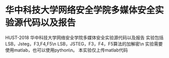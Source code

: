 # 华中科技大学网络安全学院多媒体安全实验源代码以及报告
HUST-2018 华中科技大学网络安全学院多媒体安全实验源代码以及报告
实验包括 LSB，Jsteg，F3,F4,F5\n
LSB，JSTEG，F3，F4，F5算法的加解密\n
实验需要使用matlab，也可以使用python\n。
本实验仅上传matlab代码
